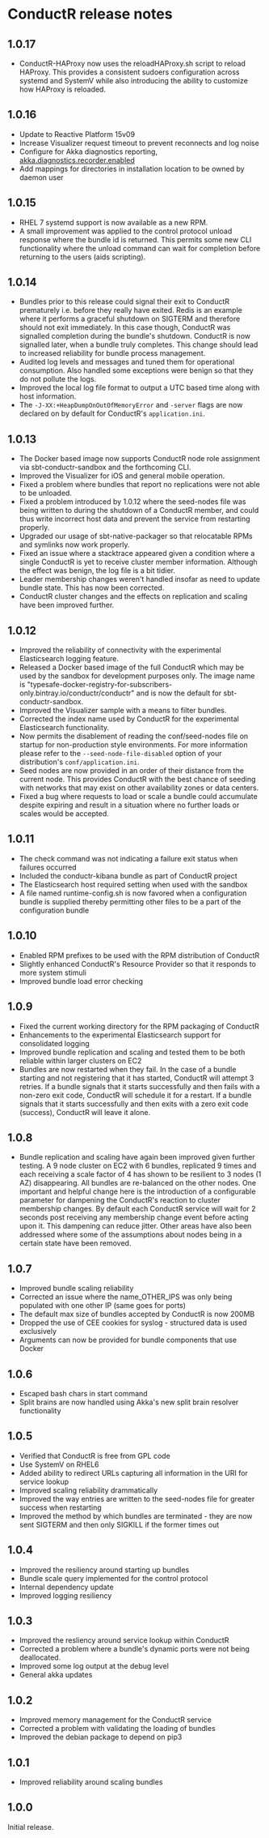 # ConductR release notes

## 1.0.17

* ConductR-HAProxy now uses the reloadHAProxy.sh script to reload HAProxy. This provides a consistent sudoers configuration across systemd and SystemV while also introducing the ability to customize how HAProxy is reloaded.

## 1.0.16

* Update to Reactive Platform 15v09
* Increase Visualizer request timeout to prevent reconnects and log noise
* Configure for Akka diagnostics reporting, [akka.diagnostics.recorder.enabled](http://doc.akka.io/docs/akka/rp-15v09p03/common/diagnostics-recorder.html)
* Add mappings for directories in installation location to be owned by daemon user

## 1.0.15

* RHEL 7 systemd support is now available as a new RPM.
* A small improvement was applied to the control protocol unload response where the bundle id is returned. This permits some new CLI functionality where the unload command can wait for completion before returning to the users (aids scripting).

## 1.0.14

* Bundles prior to this release could signal their exit to ConductR prematurely i.e. before they really have exited. Redis is an example where it performs a graceful shutdown on SIGTERM and therefore should not exit immediately. In this case though, ConductR was signalled completion during the bundle's shutdown. ConductR is now signalled later, when a bundle truly completes. This change should lead to increased reliability for bundle process management.
* Audited log levels and messages and tuned them for operational consumption. Also handled some exceptions were benign so that they do not pollute the logs.
* Improved the local log file format to output a UTC based time along with host information.
* The `-J-XX:+HeapDumpOnOutOfMemoryError` and `-server` flags are now declared on by default for ConductR's `application.ini`.

## 1.0.13


* The Docker based image now supports ConductR node role assignment via sbt-conductr-sandbox and the forthcoming CLI.
* Improved the Visualizer for iOS and general mobile operation.
* Fixed a problem where bundles that report no replications were not able to be unloaded.
* Fixed a problem introduced by 1.0.12 where the seed-nodes file was being written to during the shutdown of a ConductR member, and could thus write incorrect host data and prevent the service from restarting properly.
* Upgraded our usage of sbt-native-packager so that relocatable RPMs and symlinks now work properly.
* Fixed an issue where a stacktrace appeared given a condition where a single ConductR is yet to receive cluster member information. Although the effect was benign, the log file is a bit tidier.
* Leader membership changes weren't handled insofar as need to update bundle state. This has now been corrected.
* ConductR cluster changes and the effects on replication and scaling have been improved further.

## 1.0.12

* Improved the reliability of connectivity with the experimental Elasticsearch logging feature.
* Released a Docker based image of the full ConductR which may be used by the sandbox for development purposes only. The image name is "typesafe-docker-registry-for-subscribers-only.bintray.io/conductr/conductr" and is now the default for sbt-conductr-sandbox.
* Improved the Visualizer sample with a means to filter bundles.
* Corrected the index name used by ConductR for the experimental Elasticsearch functionality.
* Now permits the disablement of reading the conf/seed-nodes file on startup
  for non-production style environments. For more information please refer to the `--seed-node-file-disabled` option of your distribution's `conf/application.ini`.
* Seed nodes are now provided in an order of their distance from the current node. This provides ConductR with the best chance of seeding with networks that may exist on other availability zones or data centers.
* Fixed a bug where requests to load or scale a bundle could accumulate despite expiring and result in a situation where no further loads or scales would be accepted.

## 1.0.11

* The check command was not indicating a failure exit status when failures occurred
* Included the conductr-kibana bundle as part of ConductR project
* The Elasticsearch host required setting when used with the sandbox
* A file named runtime-config.sh is now favored when a configuration bundle is supplied thereby permitting other files to be a part of the configuration bundle

## 1.0.10

* Enabled RPM prefixes to be used with the RPM distribution of ConductR
* Slightly enhanced ConductR's Resource Provider so that it responds to more system stimuli
* Improved bundle load error checking

## 1.0.9

* Fixed the current working directory for the RPM packaging of ConductR
* Enhancements to the experimental Elasticsearch support for consolidated logging
* Improved bundle replication and scaling and tested them to be both reliable within larger clusters on EC2
* Bundles are now restarted when they fail. In the case of a bundle starting and not registering that it has started, ConductR will attempt 3 retries. If a bundle signals that it starts successfully and then fails with a non-zero exit code, ConductR will schedule it for a restart. If a bundle signals that it starts successfully and then exits with a zero exit code (success), ConductR will leave it alone.

## 1.0.8

* Bundle replication and scaling have again been improved given further testing. A 9 node cluster on EC2 with 6 bundles, replicated 9 times and each receiving a scale factor of 4 has shown to be resilient to 3 nodes (1 AZ) disappearing. All bundles are re-balanced on the other nodes. One important and helpful change here is the introduction of a configurable parameter for dampening the ConductR's reaction to cluster membership changes. By default each ConductR service will wait for 2 seconds post receiving any membership change event before acting upon it. This dampening can reduce jitter. Other areas have also been addressed where some of the assumptions about nodes being in a certain state have been removed.

## 1.0.7

* Improved bundle scaling reliability
* Corrected an issue where the name_OTHER_IPS was only being populated with one other IP (same goes for ports)
* The default max size of bundles accepted by ConductR is now 200MB
* Dropped the use of CEE cookies for syslog - structured data is used exclusively
* Arguments can now be provided for bundle components that use Docker

## 1.0.6

* Escaped bash chars in start command
* Split brains are now handled using Akka's new split brain resolver functionality

## 1.0.5

* Verified that ConductR is free from GPL code
* Use SystemV on RHEL6
* Added ability to redirect URLs capturing all information in the URI for service lookup
* Improved scaling reliability drammatically
* Improved the way entries are written to the seed-nodes file for greater success when restarting
* Improved the method by which bundles are terminated - they are now sent SIGTERM and then only SIGKILL if the former times out

## 1.0.4

* Improved the resiliency around starting up bundles
* Bundle scale query implemented for the control protocol
* Internal dependency update
* Improved logging resiliency

## 1.0.3

* Improved the resliency around service lookup within ConductR
* Corrected a problem where a bundle's dynamic ports were not being deallocated.
* Improved some log output at the debug level
* General akka updates

## 1.0.2

* Improved memory management for the ConductR service
* Corrected a problem with validating the loading of bundles
* Improved the debian package to depend on pip3

## 1.0.1

* Improved reliability around scaling bundles

## 1.0.0

Initial release.
